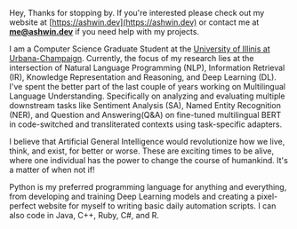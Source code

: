 Hey, Thanks for stopping by. If you're interested please check out my website at [https://ashwin.dev](https://ashwin.dev) or contact me at **me@ashwin.dev** if you need help with my projects.

I am a Computer Science Graduate Student at the [University of Illinis at Urbana-Champaign](https://cs.illinois.edu/). Currently, the focus of my research lies at the intersection of Natural Language Programming (NLP), Information Retrieval (IR), Knowledge Representation and Reasoning, and Deep Learning (DL). I've spent the better part of the last couple of years working on Multilingual Language Understanding. Specifically on analyzing and evaluating multiple downstream tasks like Sentiment Analysis (SA), Named Entity Recognition (NER), and Question and Answering(Q&A) on fine-tuned multilingual BERT in code-switched and transliterated contexts using task-specific adapters.

I believe that Artificial General Intelligence would revolutionize how we live, think, and exist, for better or worse. These are exciting times to be alive, where one individual has the power to change the course of humankind. It's a matter of when not if!

Python is my preferred programming language for anything and everything, from developing and training Deep Learning models and creating a pixel-perfect website for myself to writing basic daily automation scripts. I can also code in Java, C++, Ruby, C#, and R.
